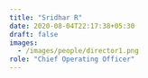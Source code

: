 ```yaml
---
title: "Sridhar R"
date: 2020-08-04T22:17:38+05:30
draft: false
images:
  - /images/people/director1.png
role: "Chief Operating Officer"
---
```

